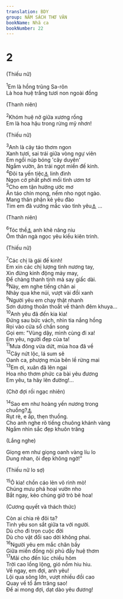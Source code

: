 ```yaml
---
translation: BDY
group: NĂM SÁCH THƠ VĂN
bookName: Nhã ca 
bookNumber: 22
---
```


<div class="title"><h1>2</h1></div>
<div class="title"><p>(Thiếu nữ)</p></div>

<span class="verse nha_2_1"><sup>1</sup>Em là hồng trũng Sa-rôn<br/>Là hoa huệ trắng tươi non ngoài đồng<br/><div class="title"><p>(Thanh niên)</p></div>
</span>
<span class="verse nha_2_2"><sup>2</sup>Khóm huệ nở giữa xương rồng<br/>Em là hoa hậu trong rừng mỹ nhơn!<br/><div class="title"><p>(Thiếu nữ)</p></div>
</span>
<span class="verse nha_2_3"><sup>3</sup>Anh là cây táo thơm ngon<br/>Xanh tươi, sai trái giữa vòng ngự viên<br/>Em ngồi núp bóng &#39;cây duyên&#39;<br/>Ngắm vườn, ăn trái ngọt miền đế kinh.<br/></span>
<span class="verse nha_2_4"><sup>4</sup>Đôi ta yến tiệc<a href="#" data-toggle="tooltip" data-placement="bottom" title="Nt tiệc rượu">⚓</a> linh đình<br/>Ngọn cờ phất phới mối tình ươm tơ<br/></span>
<span class="verse nha_2_5"><sup>5</sup>Cho em tận hưởng ước mơ<br/>Ăn táo chín mọng, nếm nho ngọt ngào.<br/>Mang thân phận kẻ yêu đào<br/>Tim em đã vướng mắc vào tình yêu<a href="#" data-toggle="tooltip" data-placement="bottom" title="Ctd tình yêu ngự tri tâm hồn em">⚓</a> ...<br/><div class="title"><p>(Thanh niên)</p></div>
</span>
<span class="verse nha_2_6"><sup>6</sup>Tóc thề<a href="#" data-toggle="tooltip" data-placement="bottom" title="Nt đầu">⚓</a> anh khẽ nâng niu<br/>Ôm thân ngà ngọc yêu kiều kiên trinh.<br/><div class="title"><p>(Thiếu nữ)</p></div>
</span>
<span class="verse nha_2_7"><sup>7</sup>Các chị là gái đế kinh!<br/>Em xin các chị lượng tình nương tay,<br/>Xin đừng kinh động mảy may,<br/>Để chàng thanh tịnh mà say giấc dài.<br/></span>
<span class="verse nha_2_8"><sup>8</sup>Này, em nghe tiếng chân ai<br/>Nhảy qua khe núi, vượt vài đồi xanh<br/></span>
<span class="verse nha_2_9"><sup>9</sup>Người yêu em chạy thật nhanh<br/>Sơn dương thoăn thoắt về thành đêm khuya...<br/></span>
<span class="verse nha_2_10"><sup>10</sup>Anh yêu đã đến kia kìa!<br/>Đứng sau bức vách, nhìn tia nắng hồng<br/>Rọi vào cửa sổ chấn song<br/>Gọi em: &#34;Vùng dậy, mình cùng đi xa!<br/>Em yêu, người đẹp của ta!<br/></span>
<span class="verse nha_2_11"><sup>11</sup>Mưa đông vừa dứt, mùa hoa đã về<br/></span>
<span class="verse nha_2_12"><sup>12</sup>Cây nứt lộc, lá sum sê<br/>Oanh ca, phượng múa bên lề rừng mai<br/></span>
<span class="verse nha_2_13"><sup>13</sup>Em ơi, xuân đã lên ngai<br/>Hoa nho thơm phức ca bài yêu đương<br/>Em yêu, ta hãy lên đường!...<br/><div class="title"><p>(Chờ đợi rồi ngạc nhiên)</p></div>
</span>
<span class="verse nha_2_14"><sup>14</sup>Sao em như hoàng yến nương trong<br/>chuồng?<a href="#" data-toggle="tooltip" data-placement="bottom" title="Nt khe đá">⚓</a><br/>Rụt rè, e ấp, thẹn thuồng.<br/>Cho anh nghe rõ tiếng chuông khánh vàng<br/>Ngắm nhìn sắc đẹp khuôn trăng<br/><div class="title"><p>(Lắng nghe)</p></div>
Giọng em như giọng oanh vàng líu lo<br/>Dung nhan, ôi đẹp không ngờ!&#34;<br/><div class="title"><p>(Thiếu nữ lo sợ)</p></div>
</span>
<span class="verse nha_2_15"><sup>15</sup>Ô kìa! chồn cáo lẻn vô rình mò!<br/>Chúng mưu phá hoại vườn nho<br/>Bắt ngay, kẻo chúng giở trò bẻ hoa!<br/><div class="title"><p>(Cương quyết và thách thức)</p></div>
Còn ai chia rẽ đôi ta?<br/>Tình yêu son sắt giữa ta với người.<br/>Dù cho đi trọn cuộc đời<br/>Dù cho vật đổi sao dời không phai.<br/></span>
<span class="verse nha_2_16"><sup>16</sup>Người yêu em mắc chăn bầy<br/>Giữa miền đồng nội phủ đầy huệ thơm<br/></span>
<span class="verse nha_2_17"><sup>17</sup>Mãi cho đến lúc chiều hôm<br/>Trời cao lồng lộng, gió nồm hiu hiu.<br/>Về ngay, em đợi, anh yêu!<br/>Lội qua sông lớn, vượt nhiều đồi cao<br/>Quay về tổ ấm trăng sao!<br/>Để ai mong đợi, dạt dào yêu đương!</span>

